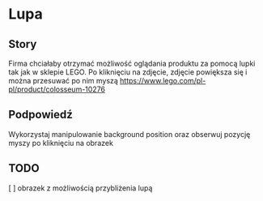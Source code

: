 # Lupa

## Story

Firma chciałaby otrzymać możliwość oglądania produktu za pomocą lupki tak jak w sklepie LEGO. Po kliknięciu na zdjęcie, zdjęcie powiększa się i można przesuwać po nim myszą
https://www.lego.com/pl-pl/product/colosseum-10276

## Podpowiedź

Wykorzystaj manipulowanie background position oraz obserwuj pozycję myszy po kliknięciu na obrazek

## TODO
[ ] obrazek z możliwością przybliżenia lupą